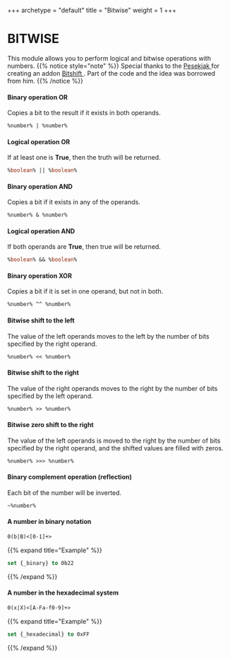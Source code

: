 +++
archetype = "default"
title = "Bitwise"
weight = 1
+++
# BITWISE
This module allows you to perform logical and bitwise operations with numbers.
{{% notice style="note" %}}
Special thanks to the [Pesekjak <i class="fas fa-link"></i>](https://github.com/Pesekjak) for creating an addon [Bitshift <i class="fas fa-link"></i>](https://github.com/Pesekjak/Bitshift). Part of the code and the idea was borrowed from him.
{{% /notice %}}

#### Binary operation **OR**
Copies a bit to the result if it exists in both operands.
```vb
%number% | %number%
```

#### Logical operation **OR**
If at least one is **True**, then the truth will be returned.
```vb
%boolean% || %boolean%
```

#### Binary operation **AND**
Copies a bit if it exists in any of the operands.
```vb
%number% & %number%
```

#### Logical operation **AND**
If both operands are **True**, then true will be returned.
```vb
%boolean% && %boolean%
```

#### Binary operation **XOR**
Copies a bit if it is set in one operand, but not in both.
```vb
%number% ^^ %number%
```

#### Bitwise shift to the left
The value of the left operands moves to the left by the number of bits specified by the right operand.
```vb
%number% << %number%
```

#### Bitwise shift to the right
The value of the right operands moves to the right by the number of bits specified by the left operand.
```vb
%number% >> %number%
```

#### Bitwise zero shift to the right
The value of the left operands is moved to the right by the number of bits specified by the right operand, and the shifted values are filled with zeros.
```vb
%number% >>> %number%
```

#### Binary complement operation (reflection)
Each bit of the number will be inverted.
```vb
~%number% 
```

#### A number in binary notation
```vb
0(b|B)<[0-1]+>
```
{{% expand title="Example" %}}
```vb
set {_binary} to 0b22
```
{{% /expand %}}
#### A number in the hexadecimal system
```vb
0(x|X)<[A-Fa-f0-9]+>
```
{{% expand title="Example" %}}
```vb
set {_hexadecimal} to 0xFF
```
{{% /expand %}}


